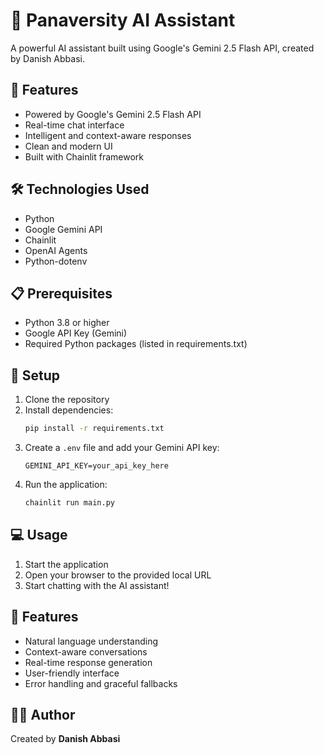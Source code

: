 # 🤖 Panaversity AI Assistant

A powerful AI assistant built using Google's Gemini 2.5 Flash API, created by Danish Abbasi.

## 🚀 Features

- Powered by Google's Gemini 2.5 Flash API
- Real-time chat interface
- Intelligent and context-aware responses
- Clean and modern UI
- Built with Chainlit framework

## 🛠️ Technologies Used

- Python
- Google Gemini API
- Chainlit
- OpenAI Agents
- Python-dotenv

## 📋 Prerequisites

- Python 3.8 or higher
- Google API Key (Gemini)
- Required Python packages (listed in requirements.txt)

## 🔧 Setup

1. Clone the repository
2. Install dependencies:
   ```bash
   pip install -r requirements.txt
   ```
3. Create a `.env` file and add your Gemini API key:
   ```
   GEMINI_API_KEY=your_api_key_here
   ```
4. Run the application:
   ```bash
   chainlit run main.py
   ```

## 💻 Usage

1. Start the application
2. Open your browser to the provided local URL
3. Start chatting with the AI assistant!

## 🎯 Features

- Natural language understanding
- Context-aware conversations
- Real-time response generation
- User-friendly interface
- Error handling and graceful fallbacks

## 👨‍💻 Author

Created by **Danish Abbasi**
